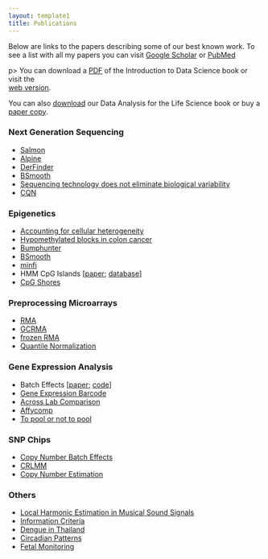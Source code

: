 ```yaml
---
layout: template1
title: Publications
---
```


<div class="jumbotron">

<p> Below are links to the papers describing some of our best known work.
To see a list with all my papers you can visit 
<a href="https://scholar.google.com/citations?user=nFW-2Q8AAAAJ&hl=en&oi=ao">
Google Scholar</a> or
<a href="http://www.ncbi.nlm.nih.gov/pubmed/?term=irizarry+RA">PubMed
</a></p>

p> You can download a <a
href="https://leanpub.com/datasciencebook">PDF</a>
of the Introduction to Data Science book or visit the  
<a href="https://rafalab.github.io/dsbook/">web version</a>.

<p> You can also <a
href="https://leanpub.com/dataanalysisforthelifesciences">download</a>
our Data Analysis for the Life Science book or
buy a <a href="https://amzn.com/1498775675">paper copy</a>.
</p>

</div>

### Next Generation Sequencing

- [Salmon](https://www.ncbi.nlm.nih.gov/pubmed/28263959)
- [Alpine](https://www.ncbi.nlm.nih.gov/pubmed/27669167)
- [DerFinder](http://www.ncbi.nlm.nih.gov/pubmed/24398039)
- [BSmooth](http://www.ncbi.nlm.nih.gov/pubmed/23034175)
- [Sequencing technology does not eliminate biological variability](https://www.ncbi.nlm.nih.gov/pubmed/21747377)
- [CQN](https://www.ncbi.nlm.nih.gov/pubmed/22285995)


### Epigenetics

- [Accounting for cellular heterogeneity](http://www.ncbi.nlm.nih.gov/pubmed/24495553) 
- [Hypomethylated blocks in colon cancer](http://www.ncbi.nlm.nih.gov/pubmed/21706001) 
- [Bumphunter](http://www.ncbi.nlm.nih.gov/pubmed/22422453)
- [BSmooth](http://www.ncbi.nlm.nih.gov/pubmed/23034175)
- [minfi](http://www.ncbi.nlm.nih.gov/pubmed/24478339)
- HMM CpG Islands [[paper](http://www.ncbi.nlm.nih.gov/pubmed/20212320); [database](http://www.haowulab.org/software/makeCGI/index.html)]
- [CpG Shores](http://www.ncbi.nlm.nih.gov/pubmed/19151715)


### Preprocessing Microarrays

- [RMA](http://www.ncbi.nlm.nih.gov/pubmed/12925520) 
- [GCRMA](http://pubs.amstat.org/doi/abs/10.1198/016214504000000683)
- [frozen RMA](http://www.ncbi.nlm.nih.gov/pubmed/20097884) 
- [Quantile Normalization](http://www.ncbi.nlm.nih.gov/pubmed/12538238)

### Gene Expression Analysis

- Batch Effects [[paper](http://www.ncbi.nlm.nih.gov/pubmed/20838408); [code](http://jtleek.com/batch/)]
- [Gene Expression Barcode](http://www.ncbi.nlm.nih.gov/pubmed/17906632)
- [Across Lab Comparison](http://www.ncbi.nlm.nih.gov/pubmed/15846361)
- [Affycomp](http://www.ncbi.nlm.nih.gov/pubmed/16410320) 
- [To pool or not to pool](http://www.ncbi.nlm.nih.gov/pubmed/15755808)

### SNP Chips
- [Copy Number Batch Effects](http://www.ncbi.nlm.nih.gov/pubmed/20625178")
- [CRLMM](http://www.ncbi.nlm.nih.gov/pubmed/17189563) 
- [Copy Number Estimation](http://www.ncbi.nlm.nih.gov/pubmed/18707534)

### Others

- [Local Harmonic Estimation in Musical Sound Signals](http://pubs.amstat.org/doi/abs/10.1198/016214501753168082)
- [Information Criteria](http://pubs.amstat.org/doi/abs/10.1198/016214501750332875)
- [Dengue in Thailand](http://www.ncbi.nlm.nih.gov/pubmed/14737166)
- [Circadian Patterns](http://www.ncbi.nlm.nih.gov/pubmed/11764264)
- [Fetal Monitoring](http://www.ncbi.nlm.nih.gov/pubmed/1174491)

